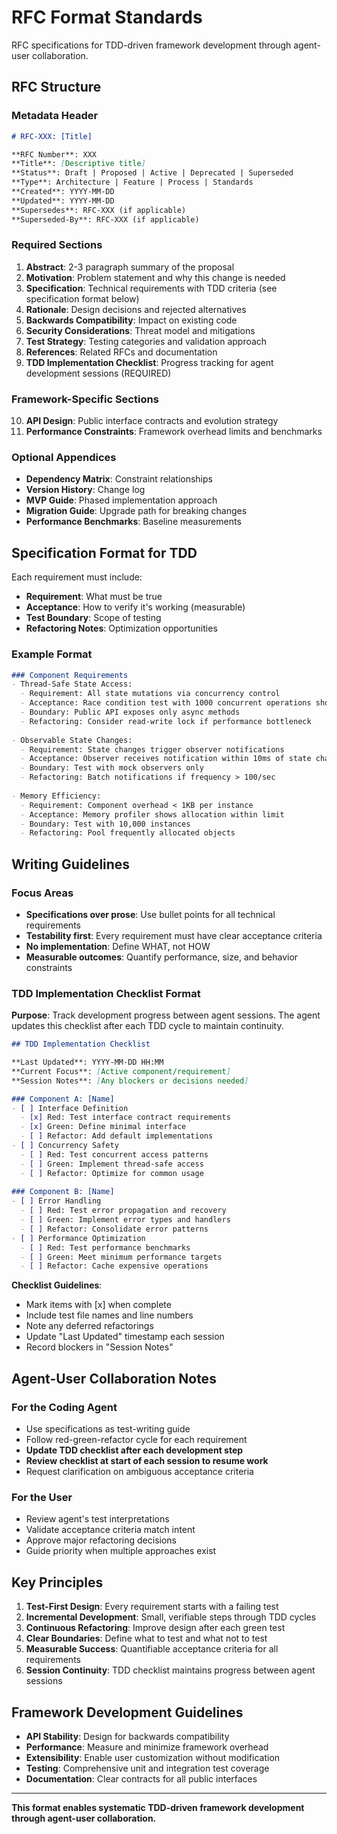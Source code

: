 # RFC Format Standards

RFC specifications for TDD-driven framework development through agent-user collaboration.

## RFC Structure

### Metadata Header
```markdown
# RFC-XXX: [Title]

**RFC Number**: XXX  
**Title**: [Descriptive title]  
**Status**: Draft | Proposed | Active | Deprecated | Superseded  
**Type**: Architecture | Feature | Process | Standards  
**Created**: YYYY-MM-DD  
**Updated**: YYYY-MM-DD  
**Supersedes**: RFC-XXX (if applicable)  
**Superseded-By**: RFC-XXX (if applicable)
```

### Required Sections

1. **Abstract**: 2-3 paragraph summary of the proposal
2. **Motivation**: Problem statement and why this change is needed
3. **Specification**: Technical requirements with TDD criteria (see specification format below)
4. **Rationale**: Design decisions and rejected alternatives
5. **Backwards Compatibility**: Impact on existing code
6. **Security Considerations**: Threat model and mitigations
7. **Test Strategy**: Testing categories and validation approach
8. **References**: Related RFCs and documentation
9. **TDD Implementation Checklist**: Progress tracking for agent development sessions (REQUIRED)

### Framework-Specific Sections

10. **API Design**: Public interface contracts and evolution strategy
11. **Performance Constraints**: Framework overhead limits and benchmarks

### Optional Appendices
- **Dependency Matrix**: Constraint relationships
- **Version History**: Change log
- **MVP Guide**: Phased implementation approach
- **Migration Guide**: Upgrade path for breaking changes
- **Performance Benchmarks**: Baseline measurements

## Specification Format for TDD

Each requirement must include:
- **Requirement**: What must be true
- **Acceptance**: How to verify it's working (measurable)
- **Test Boundary**: Scope of testing
- **Refactoring Notes**: Optimization opportunities

### Example Format
```markdown
### Component Requirements
- Thread-Safe State Access:
  - Requirement: All state mutations via concurrency control
  - Acceptance: Race condition test with 1000 concurrent operations shows no data corruption
  - Boundary: Public API exposes only async methods
  - Refactoring: Consider read-write lock if performance bottleneck
  
- Observable State Changes:
  - Requirement: State changes trigger observer notifications
  - Acceptance: Observer receives notification within 10ms of state change
  - Boundary: Test with mock observers only
  - Refactoring: Batch notifications if frequency > 100/sec
  
- Memory Efficiency:
  - Requirement: Component overhead < 1KB per instance
  - Acceptance: Memory profiler shows allocation within limit
  - Boundary: Test with 10,000 instances
  - Refactoring: Pool frequently allocated objects
```

## Writing Guidelines

### Focus Areas
- **Specifications over prose**: Use bullet points for all technical requirements
- **Testability first**: Every requirement must have clear acceptance criteria
- **No implementation**: Define WHAT, not HOW
- **Measurable outcomes**: Quantify performance, size, and behavior constraints

### TDD Implementation Checklist Format

**Purpose**: Track development progress between agent sessions. The agent updates this checklist after each TDD cycle to maintain continuity.

```markdown
## TDD Implementation Checklist

**Last Updated**: YYYY-MM-DD HH:MM
**Current Focus**: [Active component/requirement]
**Session Notes**: [Any blockers or decisions needed]

### Component A: [Name]
- [ ] Interface Definition
  - [x] Red: Test interface contract requirements
  - [x] Green: Define minimal interface  
  - [ ] Refactor: Add default implementations
- [ ] Concurrency Safety
  - [ ] Red: Test concurrent access patterns
  - [ ] Green: Implement thread-safe access
  - [ ] Refactor: Optimize for common usage
  
### Component B: [Name]
- [ ] Error Handling
  - [ ] Red: Test error propagation and recovery
  - [ ] Green: Implement error types and handlers
  - [ ] Refactor: Consolidate error patterns
- [ ] Performance Optimization
  - [ ] Red: Test performance benchmarks
  - [ ] Green: Meet minimum performance targets
  - [ ] Refactor: Cache expensive operations
```

**Checklist Guidelines**:
- Mark items with [x] when complete
- Include test file names and line numbers
- Note any deferred refactorings
- Update "Last Updated" timestamp each session
- Record blockers in "Session Notes"

## Agent-User Collaboration Notes

### For the Coding Agent
- Use specifications as test-writing guide
- Follow red-green-refactor cycle for each requirement
- **Update TDD checklist after each development step**
- **Review checklist at start of each session to resume work**
- Request clarification on ambiguous acceptance criteria

### For the User
- Review agent's test interpretations
- Validate acceptance criteria match intent
- Approve major refactoring decisions
- Guide priority when multiple approaches exist

## Key Principles

1. **Test-First Design**: Every requirement starts with a failing test
2. **Incremental Development**: Small, verifiable steps through TDD cycles
3. **Continuous Refactoring**: Improve design after each green test
4. **Clear Boundaries**: Define what to test and what not to test
5. **Measurable Success**: Quantifiable acceptance criteria for all requirements
6. **Session Continuity**: TDD checklist maintains progress between agent sessions

## Framework Development Guidelines

- **API Stability**: Design for backwards compatibility
- **Performance**: Measure and minimize framework overhead
- **Extensibility**: Enable user customization without modification
- **Testing**: Comprehensive unit and integration test coverage
- **Documentation**: Clear contracts for all public interfaces

---

**This format enables systematic TDD-driven framework development through agent-user collaboration.**